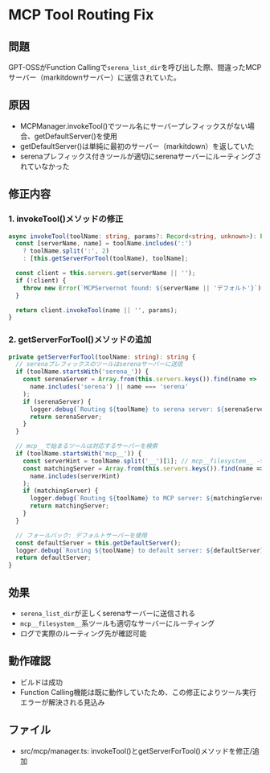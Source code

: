 # MCP Tool Routing Fix

## 問題
GPT-OSSがFunction Callingで`serena_list_dir`を呼び出した際、間違ったMCPサーバー（markitdownサーバー）に送信されていた。

## 原因
- MCPManager.invokeTool()でツール名にサーバープレフィックスがない場合、getDefaultServer()を使用
- getDefaultServer()は単純に最初のサーバー（markitdown）を返していた
- serenaプレフィックス付きツールが適切にserenaサーバーにルーティングされていなかった

## 修正内容

### 1. invokeTool()メソッドの修正
```typescript
async invokeTool(toolName: string, params?: Record<string, unknown>): Promise<unknown> {
  const [serverName, name] = toolName.includes(':')
    ? toolName.split(':', 2)
    : [this.getServerForTool(toolName), toolName];

  const client = this.servers.get(serverName || '');
  if (!client) {
    throw new Error(`MCPServernot found: ${serverName || 'デフォルト'}`);
  }

  return client.invokeTool(name || '', params);
}
```

### 2. getServerForTool()メソッドの追加
```typescript
private getServerForTool(toolName: string): string {
  // serenaプレフィックスのツールはserenaサーバーに送信
  if (toolName.startsWith('serena_')) {
    const serenaServer = Array.from(this.servers.keys()).find(name => 
      name.includes('serena') || name === 'serena'
    );
    if (serenaServer) {
      logger.debug(`Routing ${toolName} to serena server: ${serenaServer}`);
      return serenaServer;
    }
  }

  // mcp__で始まるツールは対応するサーバーを検索
  if (toolName.startsWith('mcp__')) {
    const serverHint = toolName.split('__')[1]; // mcp__filesystem__ -> filesystem
    const matchingServer = Array.from(this.servers.keys()).find(name => 
      name.includes(serverHint)
    );
    if (matchingServer) {
      logger.debug(`Routing ${toolName} to MCP server: ${matchingServer}`);
      return matchingServer;
    }
  }

  // フォールバック: デフォルトサーバーを使用
  const defaultServer = this.getDefaultServer();
  logger.debug(`Routing ${toolName} to default server: ${defaultServer}`);
  return defaultServer;
}
```

## 効果
- `serena_list_dir`が正しくserenaサーバーに送信される
- `mcp__filesystem__`系ツールも適切なサーバーにルーティング
- ログで実際のルーティング先が確認可能

## 動作確認
- ビルドは成功
- Function Calling機能は既に動作していたため、この修正によりツール実行エラーが解決される見込み

## ファイル
- src/mcp/manager.ts: invokeTool()とgetServerForTool()メソッドを修正/追加